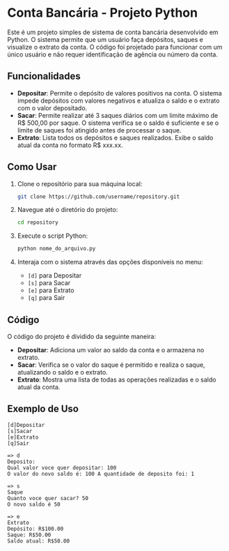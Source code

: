 # Conta Bancária - Projeto Python

Este é um projeto simples de sistema de conta bancária desenvolvido em Python. O sistema permite que um usuário faça depósitos, saques e visualize o extrato da conta. O código foi projetado para funcionar com um único usuário e não requer identificação de agência ou número da conta.

## Funcionalidades

- **Depositar**: Permite o depósito de valores positivos na conta. O sistema impede depósitos com valores negativos e atualiza o saldo e o extrato com o valor depositado.
- **Sacar**: Permite realizar até 3 saques diários com um limite máximo de R$ 500,00 por saque. O sistema verifica se o saldo é suficiente e se o limite de saques foi atingido antes de processar o saque.
- **Extrato**: Lista todos os depósitos e saques realizados. Exibe o saldo atual da conta no formato R$ xxx.xx.

## Como Usar

1. Clone o repositório para sua máquina local:

    ```bash
    git clone https://github.com/username/repository.git
    ```

2. Navegue até o diretório do projeto:

    ```bash
    cd repository
    ```

3. Execute o script Python:

    ```bash
    python nome_do_arquivo.py
    ```

4. Interaja com o sistema através das opções disponíveis no menu:

    - `[d]` para Depositar
    - `[s]` para Sacar
    - `[e]` para Extrato
    - `[q]` para Sair

## Código

O código do projeto é dividido da seguinte maneira:

- **Depositar**: Adiciona um valor ao saldo da conta e o armazena no extrato.
- **Sacar**: Verifica se o valor do saque é permitido e realiza o saque, atualizando o saldo e o extrato.
- **Extrato**: Mostra uma lista de todas as operações realizadas e o saldo atual da conta.

## Exemplo de Uso

```plaintext
[d]Depositar
[s]Sacar
[e]Extrato
[q]Sair

=> d
Deposito:
Qual valor voce quer depositar: 100
O valor do novo saldo é: 100 A quantidade de deposito foi: 1

=> s
Saque
Quanto voce quer sacar? 50
O novo saldo é 50

=> e
Extrato
Depósito: R$100.00
Saque: R$50.00
Saldo atual: R$50.00
